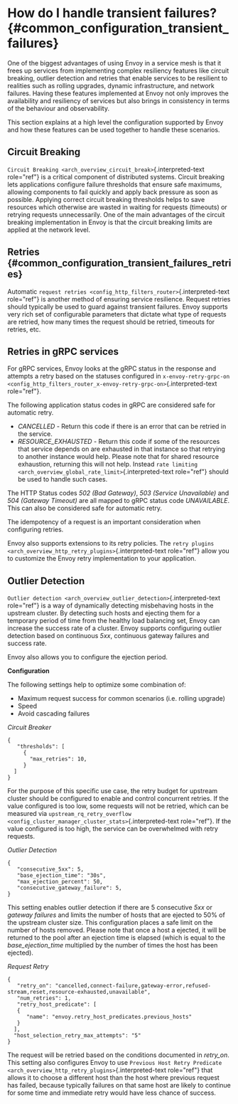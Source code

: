 How do I handle transient failures? {#common_configuration_transient_failures}
===================================

One of the biggest advantages of using Envoy in a service mesh is that
it frees up services from implementing complex resiliency features like
circuit breaking, outlier detection and retries that enable services to
be resilient to realities such as rolling upgrades, dynamic
infrastructure, and network failures. Having these features implemented
at Envoy not only improves the availability and resiliency of services
but also brings in consistency in terms of the behaviour and
observability.

This section explains at a high level the configuration supported by
Envoy and how these features can be used together to handle these
scenarios.

Circuit Breaking
----------------

`Circuit Breaking <arch_overview_circuit_break>`{.interpreted-text
role="ref"} is a critical component of distributed systems. Circuit
breaking lets applications configure failure thresholds that ensure safe
maximums, allowing components to fail quickly and apply back pressure as
soon as possible. Applying correct circuit breaking thresholds helps to
save resources which otherwise are wasted in waiting for requests
(timeouts) or retrying requests unnecessarily. One of the main
advantages of the circuit breaking implementation in Envoy is that the
circuit breaking limits are applied at the network level.

Retries {#common_configuration_transient_failures_retries}
-------

Automatic
`request retries <config_http_filters_router>`{.interpreted-text
role="ref"} is another method of ensuring service resilience. Request
retries should typically be used to guard against transient failures.
Envoy supports very rich set of configurable parameters that dictate
what type of requests are retried, how many times the request should be
retried, timeouts for retries, etc.

Retries in gRPC services
------------------------

For gRPC services, Envoy looks at the gRPC status in the response and
attempts a retry based on the statuses configured in
`x-envoy-retry-grpc-on <config_http_filters_router_x-envoy-retry-grpc-on>`{.interpreted-text
role="ref"}.

The following application status codes in gRPC are considered safe for
automatic retry.

-   *CANCELLED* - Return this code if there is an error that can be
    retried in the service.
-   *RESOURCE_EXHAUSTED* - Return this code if some of the resources
    that service depends on are exhausted in that instance so that
    retrying to another instance would help. Please note that for shared
    resource exhaustion, returning this will not help. Instead
    `rate limiting <arch_overview_global_rate_limit>`{.interpreted-text
    role="ref"} should be used to handle such cases.

The HTTP Status codes *502 (Bad Gateway)*, *503 (Service Unavailable)*
and *504 (Gateway Timeout)* are all mapped to gRPC status code
*UNAVAILABLE*. This can also be considered safe for automatic retry.

The idempotency of a request is an important consideration when
configuring retries.

Envoy also supports extensions to its retry policies. The
`retry plugins <arch_overview_http_retry_plugins>`{.interpreted-text
role="ref"} allow you to customize the Envoy retry implementation to
your application.

Outlier Detection
-----------------

`Outlier detection <arch_overview_outlier_detection>`{.interpreted-text
role="ref"} is a way of dynamically detecting misbehaving hosts in the
upstream cluster. By detecting such hosts and ejecting them for a
temporary period of time from the healthy load balancing set, Envoy can
increase the success rate of a cluster. Envoy supports configuring
outlier detection based on continuous *5xx*, continuous gateway failures
and success rate.

Envoy also allows you to configure the ejection period.

**Configuration**

The following settings help to optimize some combination of:

-   Maximum request success for common scenarios (i.e. rolling upgrade)
-   Speed
-   Avoid cascading failures

*Circuit Breaker*

``` {.json}
{
   "thresholds": [
     {
       "max_retries": 10,
     }
  ]
}
```

For the purpose of this specific use case, the retry budget for upstream
cluster should be configured to enable and control concurrent retries.
If the value configured is too low, some requests will not be retried,
which can be measured via
`upstream_rq_retry_overflow <config_cluster_manager_cluster_stats>`{.interpreted-text
role="ref"}. If the value configured is too high, the service can be
overwhelmed with retry requests.

*Outlier Detection*

``` {.json}
{
   "consecutive_5xx": 5,
   "base_ejection_time": "30s",
   "max_ejection_percent": 50,
   "consecutive_gateway_failure": 5,
}
```

This setting enables outlier detection if there are 5 consecutive *5xx*
or *gateway failures* and limits the number of hosts that are ejected to
50% of the upstream cluster size. This configuration places a safe limit
on the number of hosts removed. Please note that once a host a ejected,
it will be returned to the pool after an ejection time is elapsed (which
is equal to the *base_ejection_time* multiplied by the number of times
the host has been ejected).

*Request Retry*

``` {.json}
{
   "retry_on": "cancelled,connect-failure,gateway-error,refused-stream,reset,resource-exhausted,unavailable",
   "num_retries": 1,
   "retry_host_predicate": [
   {
      "name": "envoy.retry_host_predicates.previous_hosts"
   }
  ],
  "host_selection_retry_max_attempts": "5"
}
```

The request will be retried based on the conditions documented in
*retry_on*. This setting also configures Envoy to use
`Previous Host Retry Predicate <arch_overview_http_retry_plugins>`{.interpreted-text
role="ref"} that allows it to choose a different host than the host
where previous request has failed, because typically failures on that
same host are likely to continue for some time and immediate retry would
have less chance of success.
